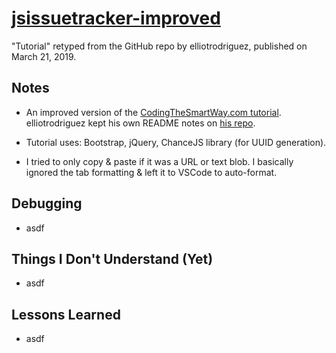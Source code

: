 # [jsissuetracker-improved](https://github.com/elliotrodriguez/jsissuetracker-improved)

"Tutorial" retyped from the GitHub repo by elliotrodriguez, published on March 21, 2019.

## Notes

- An improved version of the [CodingTheSmartWay.com tutorial](https://github.com/seeschweiler/jsissuetracker). elliotrodriguez kept his own README notes on [his repo](https://github.com/elliotrodriguez/jsissuetracker-improved).

- Tutorial uses: Bootstrap, jQuery, ChanceJS library (for UUID generation).

- I tried to only copy & paste if it was a URL or text blob. I basically ignored the tab formatting & left it to VSCode to auto-format.

## Debugging

- asdf

## Things I Don't Understand (Yet)

- asdf

## Lessons Learned

- asdf

